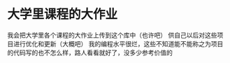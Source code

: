 # 大学里课程的大作业
我会把大学里各个课程的大作业上传到这个库中（也许吧）
供自己以后对这些项目进行优化和更新（大概吧）
我的编程水平很烂，这些不知道能不能称之为项目的代码写的也不怎么样，路人看看就好了，没多少参考价值的
